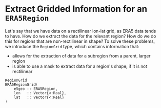 # Extract Gridded Information for an `ERA5Region`

Let's say that we have data on a rectilinear lon-lat grid, as ERA5 data tends to have.  How do we extract the data for the relevant region?  How do we do this for regions that are non-rectilinear in shape?  To solve these problems, we introduce the `RegionGrid` type, which contains information that:
* allows for the extraction of data for a subregion from a parent, larger region
* is able to use a mask to extract data for a region's shape, if it is not rectilinear

```@docs
RegionGrid
ERA5RegionGrid(
    e5geo :: ERA5Region,
    lon   :: Vector{<:Real},
    lat   :: Vector{<:Real}
)
```